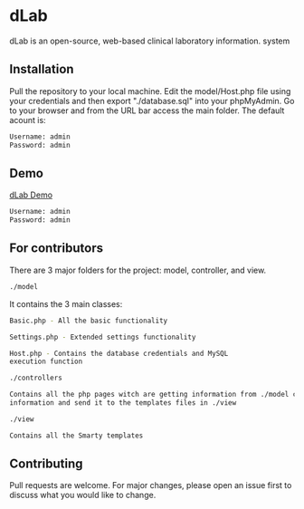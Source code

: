 # dLab

dLab is an open-source, web-based clinical laboratory information. system

## Installation

Pull the repository to your local machine. Edit the model/Host.php file using your credentials and then export "./database.sql" into your phpMyAdmin. Go to your browser and from the URL bar access the main folder. The default acount is:  

```bash
Username: admin
Password: admin
```

## Demo
[dLab Demo](http://dlab.vsyaka-duma.org/)
```bash
Username: admin
Password: admin
```

## For contributors

There are 3 major folders for the project: model, controller, and view.

```bash
./model
``` 
It contains the 3 main classes: 
```bash
Basic.php - All the basic functionality 
```
```bash
Settings.php - Extended settings functionality
```
```bash
Host.php - Contains the database credentials and MySQL
execution function
``` 
```bash
./controllers
``` 
```bash
Contains all the php pages witch are getting information from ./model classes, process the
information and send it to the templates files in ./view
```

```bash
./view
``` 
```bash
Contains all the Smarty templates
```


## Contributing
Pull requests are welcome. For major changes, please open an issue first to discuss what you would like to change.

 
